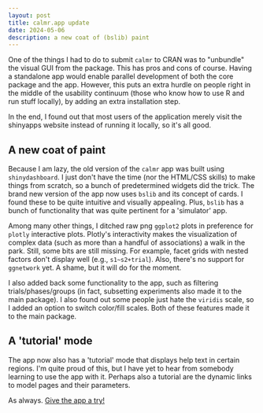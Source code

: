 ```yaml
---
layout: post
title: calmr.app update
date: 2024-05-06
description: a new coat of (bslib) paint
---
```


One of the things I had to do to submit `calmr` to CRAN was to "unbundle" the visual GUI from the package. This has pros and cons of course. Having a standalone app would enable 
parallel development of both the core package and the app. However, this puts an extra hurdle on people right in the middle of the usability continuum (those who know how to use R and run stuff locally), by adding an extra installation step.

In the end, I found out that most users of the application merely visit the shinyapps website instead of running it locally, so it's all good.

## A new coat of paint

Because I am lazy, the old version of the `calmr` app was built using `shinydashboard`. I just don't have the time (nor the HTML/CSS skills) to make things from scratch, so 
a bunch of predetermined widgets did the trick. The brand new version of the app now uses `bslib` and its concept of cards. I found these to be quite intuitive and visually appealing.
Plus, `bslib` has a bunch of functionality that was quite pertinent for a 'simulator' app.

Among many other things, I ditched raw png `ggplot2` plots in preference for `plotly` interactive plots. Plotly's interactivity makes the visualization of complex data (such as more than a handful of associations) a walk in the park. Still, some bits are still missing. For example, facet grids with nested factors don't display well (e.g., `s1~s2+trial`). Also, there's no support for `ggnetwork` yet. A shame, but it will do for the moment.

I also added back some functionality to the app, such as filtering trials/phases/groups (in fact, subsetting experiments also made it to the main package). I also found out some people just hate the `viridis` scale, so I added an option to switch color/fill scales. Both of these features made it to the main package.

## A 'tutorial' mode

The app now also has a 'tutorial' mode that displays help text in certain regions. I'm quite proud of this, but I have yet to hear from somebody learning to use the app with it. Perhaps also a tutorial are the dynamic links to model pages and their parameters.

As always. [Give the app a try!](https://victor-navarro.shinyapps.io/calmr_app/)



